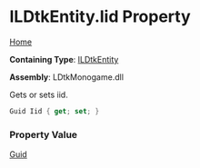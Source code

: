 # ILDtkEntity\.Iid Property

[Home](../../../README.md)

**Containing Type**: [ILDtkEntity](../README.md)

**Assembly**: LDtkMonogame\.dll

  
 Gets or sets iid\. 

```csharp
Guid Iid { get; set; }
```

### Property Value

[Guid](https://docs.microsoft.com/en-us/dotnet/api/system.guid)

